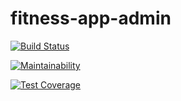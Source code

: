 # fitness-app-admin

[![Build Status](https://travis-ci.org/fitness-app-EPS/fitness-app-admin.svg?branch=master)](https://travis-ci.org/fitness-app-EPS/fitness-app-admin)

[![Maintainability](https://api.codeclimate.com/v1/badges/641257b825b6ecf278cb/maintainability)](https://codeclimate.com/github/fitness-app-EPS/fitness-app-client/maintainability)

[![Test Coverage](https://api.codeclimate.com/v1/badges/641257b825b6ecf278cb/test_coverage)](https://codeclimate.com/github/fitness-app-EPS/fitness-app-client/test_coverage)

